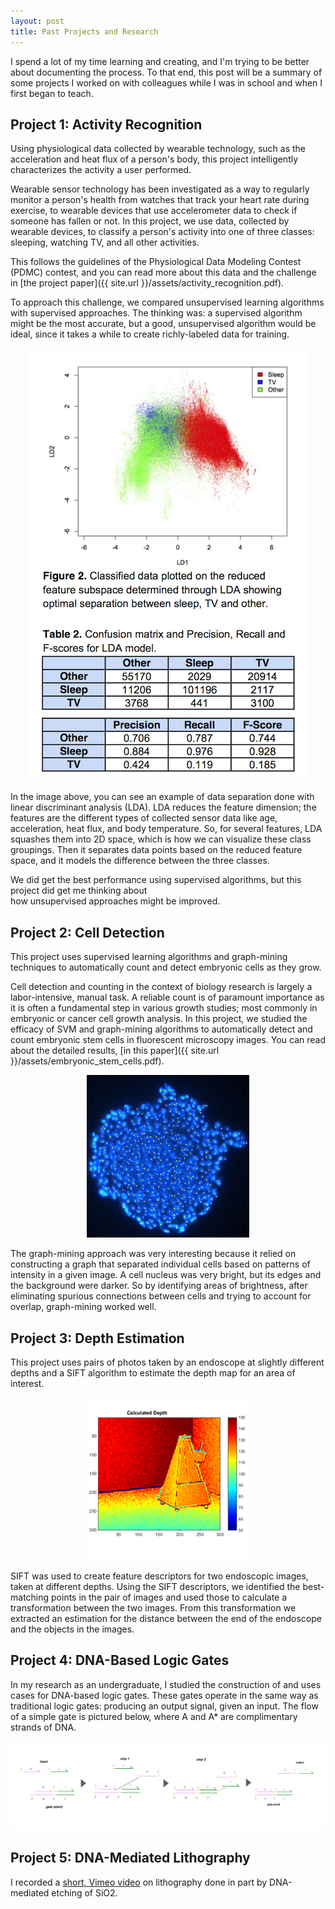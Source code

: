 ```yaml
---
layout: post
title: Past Projects and Research
---
```


I spend a lot of my time learning and creating, and I'm trying to be better about documenting the process.
To that end, this post will be a summary of some projects I worked on with colleagues while I was in school and 
when I first began to teach.
<!--more-->


## Project 1: Activity Recognition

Using physiological data collected by wearable technology, such as the acceleration and heat flux of a person's body, 
this project intelligently characterizes the activity a user performed.

Wearable sensor technology has been investigated as a way to regularly monitor a person's health from
watches that track your heart rate during exercise, to wearable devices that use accelerometer data to
check if someone has fallen or not. In this project, we use data, collected by wearable devices, to
classify a person's activity into one of three classes: sleeping, watching TV, and all other activities.

This follows the guidelines of the Physiological Data Modeling Contest (PDMC) contest, and you can
read more about this data and the challenge in [the project paper]({{ site.url }}/assets/activity_recognition.pdf).

To approach this challenge, we compared unsupervised learning algorithms with supervised approaches. 
The thinking was: a supervised algorithm might be the most accurate, but a good, unsupervised algorithm 
would be ideal, since it takes a while to create richly-labeled data for training.

<p align="center"> 
<img src="/assets/activity_rec.png">
</p>

In the image above, you can see an example of data separation done with linear discriminant analysis (LDA).
LDA reduces the feature dimension; the features are the different types of collected sensor data 
like age, acceleration, heat flux, and body temperature. So, for several features, LDA squashes them into 2D space, 
which is how we can visualize these class groupings. Then it separates data points based on the reduced feature space, 
and it models the difference between the three classes.

We did get the best performance using supervised algorithms, but this project did get me thinking about  
how unsupervised approaches might be improved.


## Project 2: Cell Detection

This project uses supervised learning algorithms and graph-mining techniques to automatically count and detect embryonic cells as they grow.

Cell detection and counting in the context of biology research is largely a labor-intensive, manual task. A reliable count is of paramount importance as it is often a fundamental step in various growth studies; most commonly in embryonic or cancer cell growth analysis. In this project, we studied the efficacy of SVM and graph-mining algorithms to automatically detect and count embryonic stem cells in fluorescent microscopy images. You can read about the detailed results, [in this paper]({{ site.url }}/assets/embryonic_stem_cells.pdf).

<p align="center"> 
<img src="/assets/cell_detection_svm.png">
</p>

The graph-mining approach was very interesting because it relied on constructing a graph that separated individual cells based on patterns of intensity in a given image. A cell nucleus was very bright, but its edges and the background were darker. So by identifying areas of brightness, after eliminating spurious connections between cells and trying to account for overlap, graph-mining worked well.


## Project 3: Depth Estimation

This project uses pairs of photos taken by an endoscope at slightly different depths and a SIFT algorithm to estimate the depth map for an area of interest.

<p align="center"> 
<img src="/assets/depth_map.png">
</p>

SIFT was used to create feature descriptors for two endoscopic images, taken at different depths. Using the SIFT descriptors, we identified the best-matching points in the pair of images and used those to calculate a transformation between the two images. From this transformation we extracted an estimation for the distance between the end of the endoscope and the objects in the images.


## Project 4: DNA-Based Logic Gates

In my research as an undergraduate, I studied the construction of and uses cases for DNA-based logic gates. These gates operate in the same way as traditional logic gates: producing an output signal, given an input. The flow of a simple gate is pictured below, where A and A* are complimentary strands of DNA.


<p align="center"> 
<img src="/assets/dna_gate.png">
</p>

## Project 5: DNA-Mediated Lithography

I recorded a [short, Vimeo video](https://vimeo.com/112122612) on lithography done in part by DNA-mediated etching of SiO2.



